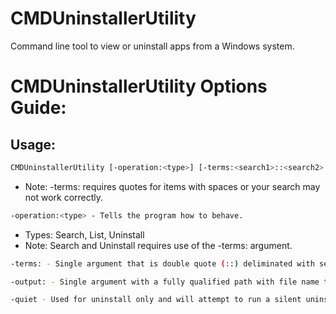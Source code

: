 # CMDUninstallerUtility
Command line tool to view or uninstall apps from a Windows system.

# CMDUninstallerUtility Options Guide:

## Usage: 
```bash
CMDUninstallerUtility [-operation:<type>] [-terms:<search1>::<search2>::<search3>::<...>] [-output:] [-quiet]
```
  - Note: -terms: requires quotes for items with spaces or your search may not work correctly.
```bash
-operation:<type> - Tells the program how to behave.
```
  - Types: Search, List, Uninstall
  - Note: Search and Uninstall requires use of the -terms: argument.
```bash
-terms: - Single argument that is double quote (::) deliminated with search terms for searching and uninstalling apps.
```
```bash
-output: - Single argument with a fully qualified path with file name to output results to. Output file is in CSV format.
```
```bash
-quiet - Used for uninstall only and will attempt to run a silent uninstall if possible.
```
